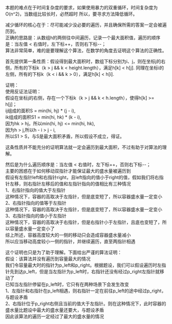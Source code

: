 本题的难点在于时间复杂度的要求，如果使用暴力的双重循环，时间复杂度为O(n^2)，当数组比较长时，必然超时
所以，要寻求方法降低循环。

减少循环的核心在于：尽可能减少没必要的遍历，并且确保所需的答案一定会被遍历到。<br/>
正确的思路是：从数组h的两侧往中间遍历，记录一个最大面积值，遍历的顺序是：当左值 < 右值时，左下标++，否则右下标--；<br/>
算法非常简单，难的是要理解这个算法，在数学的角度去证明这个算法的正确性。<br/>

首先提供第一条性质：假设得到最大面积时，数组下标分别为i、j，则在坐标j的右侧，所有的下标k（k > j && k < height.length），满足h[k] < h[j].
同理在坐标i的左侧，所有的下标k（k < i && k > 0），满足h[k] < h[i].

证明：<br/>
使用反证法证明：<br/>
假设在坐标j的右侧，存在一个下标k（k > j && k < h.length），使得h[k] >= h[j]；<br/>
ij组成的面积S = min(hi, hj) * (j - i),<br/>
ik组成的面积S1 = min(hi, hk) * (k - i),<br/>
因为hk > hj，所以min(hi, hj) <= min(hi, hk),<br/>
因为h > j,所以h - i > j - i,<br/>
所以S1 > S，与S是最大面积矛盾，所以假设不成立，得证。

这条性质并不能充分的证明算法就一定会遍历到最大面积，不过有助于对算法的理解。

然后是为什么遍历顺序是：当左值 < 右值时，左下标++，否则右下标--；<br/>
主要的困惑在于如何移动双指针才能保证最大的盛水量被遍历到<br/>
假设有左指针left和右指针right，且left指向的值小于right的值，假如我们将右指针左移，则右指针左移后的值和左指针指向的值相比有三种情况<br/>
1、右指针指向的值大于左指针<br/>
这种情况下，容器的高取决于左指针，但是底变短了，所以容器盛水量一定变小<br/>
2、右指针指向的值等于左指针<br/>
这种情况下，容器的高取决于左指针，但是底变短了，所以容器盛水量一定变小<br/>
3、右指针指向的值小于左指针<br/>
这种情况下，容器的高取决于右指针，但是右指针小于左指针，且底也变短了，所以容量盛水量一定变小了<br/>
综上所述，容器高度较大的一侧的移动只会造成容器盛水量减小<br/>
所以应当移动高度较小一侧的指针，并继续遍历，直至两指针相遇<br/>

这个证明也只是为了助于理解。下面给出严谨的算法证明：<br/>
假设：该算法并没有遍历到容量最大的情况<br/>
我们令容量最大时的指针为p_left和p_right。根据题设，我们可以假设遍历时左指针先到达p_left，但是当左指针为p_left时，右指针还没有经过p_right左指针就移动了<br/>
已知当左指针停留在p_left时，它只有在两种场景下会发生改变<br/>
1、左指针和右指针在p_left相遇，则右指针一定在前往p_left的途中经过p_right，与题设矛盾<br/>
2、右指针位于p_right右侧且当前的值大于左指针。则在这种情况下，此时容器的盛水量比题设中最大的盛水量还要大，与题设矛盾<br/>
因此该算法的遍历一定经过了最大的盛水量的情况

